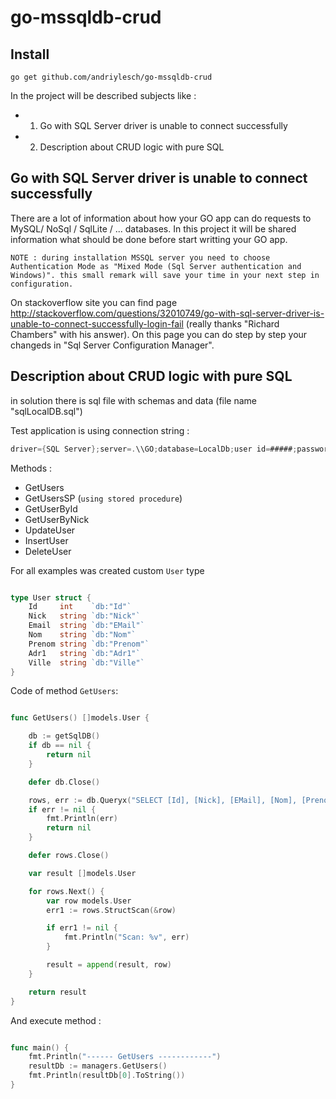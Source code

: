 # go-mssqldb-crud



## Install

    go get github.com/andriylesch/go-mssqldb-crud


In the project will be described subjects like :

- 1. Go with SQL Server driver is unable to connect successfully
- 2. Description about CRUD logic with pure SQL

## Go with SQL Server driver is unable to connect successfully

There are a lot of information about how your GO app can do requests to MySQL/ NoSql / SqlLite / ... databases.
In this project it will be shared information what should be done before start writting your GO app.

`NOTE : during installation MSSQL server you need to choose Authentication Mode as "Mixed Mode (Sql Server authentication and Windows)".
this small remark will save your time in your next step in configuration.`

On stackoverflow site you can find page http://stackoverflow.com/questions/32010749/go-with-sql-server-driver-is-unable-to-connect-successfully-login-fail (really thanks "Richard Chambers" with his answer). On this page you can do step by step your changeds in "Sql Server Configuration Manager".

## Description about CRUD logic with pure SQL

in solution there is sql file with schemas and data (file name "sqlLocalDB.sql")

Test application is using connection string :

```go
driver={SQL Server};server=.\\GO;database=LocalDb;user id=#####;password=####;
```

Methods :

- GetUsers
- GetUsersSP (`using stored procedure`) 
- GetUserById
- GetUserByNick
- UpdateUser
- InsertUser
- DeleteUser


For all examples was created custom `User` type

```go

type User struct {
	Id     int    `db:"Id"`
	Nick   string `db:"Nick"`
	Email  string `db:"EMail"`
	Nom    string `db:"Nom"`
	Prenom string `db:"Prenom"`
	Adr1   string `db:"Adr1"`
	Ville  string `db:"Ville"`
}

```

Code of method `GetUsers`:

```go

func GetUsers() []models.User {

	db := getSqlDB()
	if db == nil {
		return nil
	}

	defer db.Close()

	rows, err := db.Queryx("SELECT [Id], [Nick], [EMail], [Nom], [Prenom], [Adr1], [Ville] FROM [dbo].[Users] WITH(NOLOCK)")
	if err != nil {
		fmt.Println(err)
		return nil
	}

	defer rows.Close()

	var result []models.User

	for rows.Next() {
		var row models.User
		err1 := rows.StructScan(&row)

		if err1 != nil {
			fmt.Println("Scan: %v", err)
		}

		result = append(result, row)
	}

	return result
}

``` 

And execute method :

```go

func main() {
	fmt.Println("------ GetUsers ------------")
	resultDb := managers.GetUsers()
  	fmt.Println(resultDb[0].ToString())
}

```
